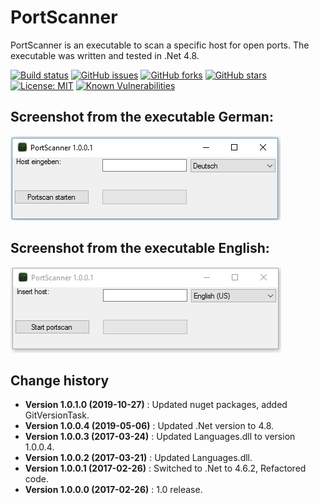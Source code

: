 PortScanner
====================================

PortScanner is an executable to scan a specific host for open ports.
The executable was written and tested in .Net 4.8.

[![Build status](https://ci.appveyor.com/api/projects/status/ta4s12frig120rbo?svg=true)](https://ci.appveyor.com/project/SeppPenner/portscanner)
[![GitHub issues](https://img.shields.io/github/issues/SeppPenner/PortScanner.svg)](https://github.com/SeppPenner/PortScanner/issues)
[![GitHub forks](https://img.shields.io/github/forks/SeppPenner/PortScanner.svg)](https://github.com/SeppPenner/PortScanner/network)
[![GitHub stars](https://img.shields.io/github/stars/SeppPenner/PortScanner.svg)](https://github.com/SeppPenner/PortScanner/stargazers)
[![License: MIT](https://img.shields.io/badge/License-MIT-blue.svg)](https://raw.githubusercontent.com/SeppPenner/PortScanner/master/License.txt)
[![Known Vulnerabilities](https://snyk.io/test/github/SeppPenner/PortScanner/badge.svg)](https://snyk.io/test/github/SeppPenner/PortScanner)

## Screenshot from the executable German:
![Screenshot from the executable German](https://github.com/SeppPenner/PortScanner/blob/master/Screenshot_DE.PNG "Screenshot from the executable German")

## Screenshot from the executable English:
![Screenshot from the executable English](https://github.com/SeppPenner/PortScanner/blob/master/Screenshot_EN.PNG "Screenshot from the executable English")

Change history
--------------

* **Version 1.0.1.0 (2019-10-27)** : Updated nuget packages, added GitVersionTask.
* **Version 1.0.0.4 (2019-05-06)** : Updated .Net version to 4.8.
* **Version 1.0.0.3 (2017-03-24)** : Updated Languages.dll to version 1.0.0.4.
* **Version 1.0.0.2 (2017-03-21)** : Updated Languages.dll.
* **Version 1.0.0.1 (2017-02-26)** : Switched to .Net to 4.6.2, Refactored code.
* **Version 1.0.0.0 (2017-02-26)** : 1.0 release.
